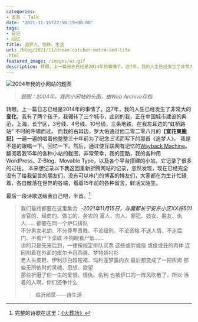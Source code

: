 ```yaml
---
categories:
- 言吾 - Talk
date: "2021-11-15T22:58:19+08:00"
tags:
- 日记
- 回忆
title: 追梦人、地铁、生活
url: /blog/2021/11/dream-catcher-metro-and-life
.html
featured_image: /images/wz.gif
description: 转眼，上一篇日志已经是2014年的事情了。这7年，我的人生已经发生了非常大的**变化**，我有了两个孩子，我辗转了三个城市，此刻的我，正在中国城市建设的典范，上海，长宁区，3号线、4号线、10号线，三条地铁，在我左耳边的“虹桥路站” 不时的呼啸而过。
---
```

![2004年我的小网站的题图](/images/wz.gif)
> *题图：2004年，我的小网站的头图，由Web Archive存档*

转眼，上一篇日志已经是2014年的事情了。这7年，我的人生已经发生了非常大的**变化**，我有了两个孩子，我辗转了三个城市，此刻的我，正在中国城市建设的典范，上海，长宁区，3号线、4号线、10号线，三条地铁，在我左耳边的“虹桥路站” 不时的呼啸而过。
而我的右耳边，罗大佑通过他二零二零八月的【**宜花東鹿記**】一遍一遍的唱着他整整三十年前为了纪念*三毛*而写下的那首《追梦人》。
我是不是的跟唱一下。回忆一下。然后，通过使互联网有记忆的[Wayback Machine](https://web.archive.org/web/)。翻阅着我15年的各种小站的截图，非常荣幸，我的歪酷，我的各种用WordPress、Z-Blog、Movable Type，以及各个平台搭建的小站，它记录了很多的过往。
本来想记录以下我这回重新折腾网站的记录，忽然发现，现在已经完全没有了给我留言的朋友们，没有可以串门的博客的博友们，大家都在为生计忙碌着，各自散落在世界的各端，看着15年前的各种留言，鲜活又陌生。

最后一段诗歌送给我自己吧，半首。[^1]

*<span style="float:right">-2021年11月15日，与魔都长宁安东小区XX栋501*</span>

> 我们最终都要在这里集合   当官的、经商的、做工的、务农的   富人、穷人、罪犯、妓女、朋友、仇人……   都要在同一个炉口排队  
> 不分男女老幼、不分尊卑贵贱、不论级别、不论资格   不送人情、不走后门、不看尸下菜碟   不狗眼看尸低……  
> 讲的只是先来后到，一律按规定排队买票   这些或胖或瘦 或俊或丑的肉体   连同附着在外面的皮尔卡丹西装、梦特娇衬衫  
> 老人头皮鞋、伊利莎白超短裙、玛利莲梦露内衣   最后都变成了一把灰烬   那些无所依附的灵魂、思想、欲望  
> 那些折磨了你一生的爱恨、情仇、名利   也被炉口的一阵风吹散了，所以   活着的人啊，你们还争什么  
> 
> > 临沂邰筐——诗生活

[^1]: 完整的诗歌在这里：[《火葬场》](/blog/2004/11/the-poem-crematory.html)
